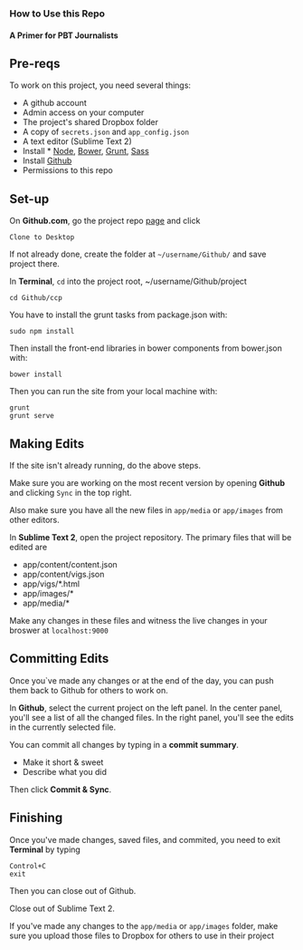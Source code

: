 ### How to Use this Repo
#### A Primer for PBT Journalists

## Pre-reqs
To work on this project, you need several things:

* A github account
* Admin access on your computer
* The project's shared Dropbox folder
* A copy of `secrets.json` and `app_config.json`
* A text editor (Sublime Text 2)
* Install * [Node](http://nodejs.org/), [Bower](http://bower.io/), [Grunt](http://gruntjs.com/), [Sass](http://sass-lang.com/)
* Install [Github](https://mac.github.com/)
* Permissions to this repo

## Set-up
On **Github.com**, go the project repo [page](https://github.com/stvnspchr/ccp) and click

	Clone to Desktop

If not already done, create the folder at `~/username/Github/` and save project there.

In **Terminal**, `cd` into the project root, ~/username/Github/project

	cd Github/ccp

You have to install the grunt tasks from package.json with:

  	sudo npm install

Then install the front-end libraries in bower components from bower.json with:

  	bower install

Then you can run the site from your local machine with:

    grunt
    grunt serve

## Making Edits

If the site isn't already running, do the above steps.

Make sure you are working on the most recent version by opening **Github** and clicking `Sync` in the top right.

Also make sure you have all the new files in `app/media` or `app/images` from other editors.

In **Sublime Text 2**, open the project repository. The primary files that will be edited are

* app/content/content.json
* app/content/vigs.json
* app/vigs/*.html
* app/images/*
* app/media/*

Make any changes in these files and witness the live changes in your broswer at `localhost:9000`

## Committing Edits

Once you`ve made any changes or at the end of the day, you can push them back to Github for others to work on.

In **Github**, select the current project on the left panel. In the center panel, you'll see a list of all the changed files. In the right panel, you'll see the edits in the currently selected file.

You can commit all changes by typing in a **commit summary**.

* Make it short & sweet
* Describe what you did

Then click **Commit & Sync**.

## Finishing

Once you've made changes, saved files, and commited, you need to exit **Terminal** by typing

	Control+C
	exit

Then you can close out of Github.

Close out of Sublime Text 2. 

If you've made any changes to the `app/media` or `app/images` folder, make sure you upload those files to Dropbox for others to use in their project


